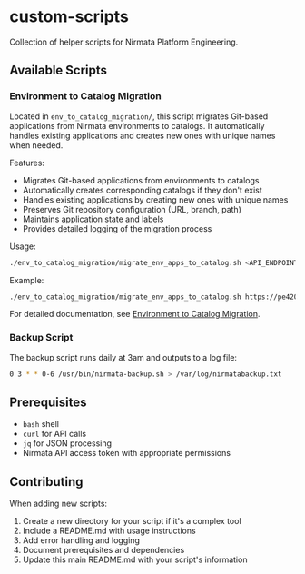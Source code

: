 # custom-scripts

Collection of helper scripts for Nirmata Platform Engineering.

## Available Scripts

### Environment to Catalog Migration
Located in `env_to_catalog_migration/`, this script migrates Git-based applications from Nirmata environments to catalogs. It automatically handles existing applications and creates new ones with unique names when needed.

Features:
- Migrates Git-based applications from environments to catalogs
- Automatically creates corresponding catalogs if they don't exist
- Handles existing applications by creating new ones with unique names
- Preserves Git repository configuration (URL, branch, path)
- Maintains application state and labels
- Provides detailed logging of the migration process

Usage:
```bash
./env_to_catalog_migration/migrate_env_apps_to_catalog.sh <API_ENDPOINT> <API_TOKEN> <CLUSTER_NAME>
```

Example:
```bash
./env_to_catalog_migration/migrate_env_apps_to_catalog.sh https://pe420.nirmata.co "YOUR_API_TOKEN" "123-app-migration"
```

For detailed documentation, see [Environment to Catalog Migration](env_to_catalog_migration/README.md).

### Backup Script
The backup script runs daily at 3am and outputs to a log file:
```bash
0 3 * * 0-6 /usr/bin/nirmata-backup.sh > /var/log/nirmatabackup.txt
```

## Prerequisites
- `bash` shell
- `curl` for API calls
- `jq` for JSON processing
- Nirmata API access token with appropriate permissions

## Contributing
When adding new scripts:
1. Create a new directory for your script if it's a complex tool
2. Include a README.md with usage instructions
3. Add error handling and logging
4. Document prerequisites and dependencies
5. Update this main README.md with your script's information

